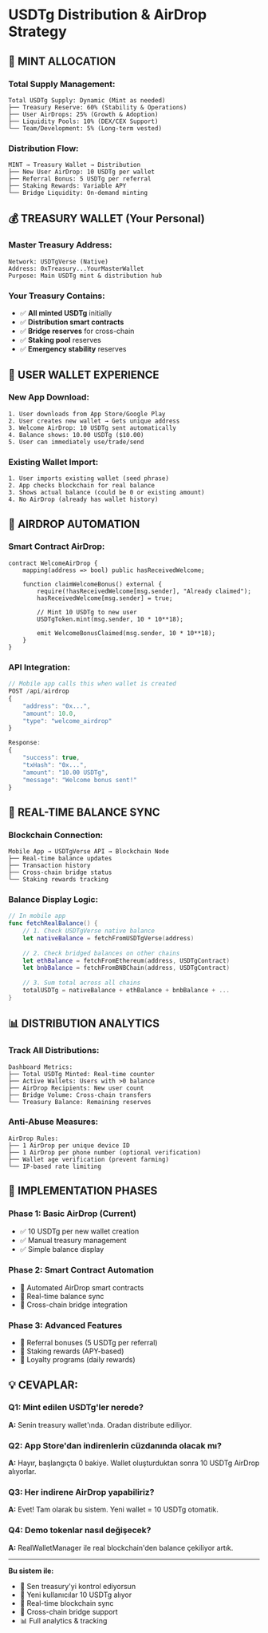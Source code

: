 <!--
==============================================
 File:        USDTG_DISTRIBUTION_STRATEGY.md
 Author:      Irfan Gedik
 Created:     27.09.2025
 Last Update: 27.09.2025
 Version:     1.0

 Description:
   USDTg Distribution & AirDrop Strategy
   
   Comprehensive distribution and airdrop strategy including:
   - Mint allocation and supply management
   - Treasury reserve and operations
   - User airdrops and growth strategies
   - Liquidity pool management
   - Distribution mechanisms and timelines

 License:
   MIT License
==============================================
-->

# USDTg Distribution & AirDrop Strategy

## 🏦 **MINT ALLOCATION**

### **Total Supply Management:**
```
Total USDTg Supply: Dynamic (Mint as needed)
├── Treasury Reserve: 60% (Stability & Operations)
├── User AirDrops: 25% (Growth & Adoption)  
├── Liquidity Pools: 10% (DEX/CEX Support)
└── Team/Development: 5% (Long-term vested)
```

### **Distribution Flow:**
```
MINT → Treasury Wallet → Distribution
├── New User AirDrop: 10 USDTg per wallet
├── Referral Bonus: 5 USDTg per referral
├── Staking Rewards: Variable APY
└── Bridge Liquidity: On-demand minting
```

## 💰 **TREASURY WALLET (Your Personal)**

### **Master Treasury Address:**
```
Network: USDTgVerse (Native)
Address: 0xTreasury...YourMasterWallet
Purpose: Main USDTg mint & distribution hub
```

### **Your Treasury Contains:**
- ✅ **All minted USDTg** initially
- ✅ **Distribution smart contracts** 
- ✅ **Bridge reserves** for cross-chain
- ✅ **Staking pool** reserves
- ✅ **Emergency stability** reserves

## 📱 **USER WALLET EXPERIENCE**

### **New App Download:**
```
1. User downloads from App Store/Google Play
2. User creates new wallet → Gets unique address
3. Welcome AirDrop: 10 USDTg sent automatically
4. Balance shows: 10.00 USDTg ($10.00)
5. User can immediately use/trade/send
```

### **Existing Wallet Import:**
```
1. User imports existing wallet (seed phrase)
2. App checks blockchain for real balance
3. Shows actual balance (could be 0 or existing amount)
4. No AirDrop (already has wallet history)
```

## 🎁 **AIRDROP AUTOMATION**

### **Smart Contract AirDrop:**
```solidity
contract WelcomeAirDrop {
    mapping(address => bool) public hasReceivedWelcome;
    
    function claimWelcomeBonus() external {
        require(!hasReceivedWelcome[msg.sender], "Already claimed");
        hasReceivedWelcome[msg.sender] = true;
        
        // Mint 10 USDTg to new user
        USDTgToken.mint(msg.sender, 10 * 10**18);
        
        emit WelcomeBonusClaimed(msg.sender, 10 * 10**18);
    }
}
```

### **API Integration:**
```javascript
// Mobile app calls this when wallet is created
POST /api/airdrop
{
    "address": "0x...",
    "amount": 10.0,
    "type": "welcome_airdrop"
}

Response:
{
    "success": true,
    "txHash": "0x...",
    "amount": "10.00 USDTg",
    "message": "Welcome bonus sent!"
}
```

## 🔄 **REAL-TIME BALANCE SYNC**

### **Blockchain Connection:**
```
Mobile App → USDTgVerse API → Blockchain Node
├── Real-time balance updates
├── Transaction history
├── Cross-chain bridge status
└── Staking rewards tracking
```

### **Balance Display Logic:**
```swift
// In mobile app
func fetchRealBalance() {
    // 1. Check USDTgVerse native balance
    let nativeBalance = fetchFromUSDTgVerse(address)
    
    // 2. Check bridged balances on other chains
    let ethBalance = fetchFromEthereum(address, USDTgContract)
    let bnbBalance = fetchFromBNBChain(address, USDTgContract)
    
    // 3. Sum total across all chains
    totalUSDTg = nativeBalance + ethBalance + bnbBalance + ...
}
```

## 📊 **DISTRIBUTION ANALYTICS**

### **Track All Distributions:**
```
Dashboard Metrics:
├── Total USDTg Minted: Real-time counter
├── Active Wallets: Users with >0 balance
├── AirDrop Recipients: New user count
├── Bridge Volume: Cross-chain transfers
└── Treasury Balance: Remaining reserves
```

### **Anti-Abuse Measures:**
```
AirDrop Rules:
├── 1 AirDrop per unique device ID
├── 1 AirDrop per phone number (optional verification)
├── Wallet age verification (prevent farming)
└── IP-based rate limiting
```

## 🚀 **IMPLEMENTATION PHASES**

### **Phase 1: Basic AirDrop (Current)**
- ✅ 10 USDTg per new wallet creation
- ✅ Manual treasury management
- ✅ Simple balance display

### **Phase 2: Smart Contract Automation**
- 🔄 Automated AirDrop smart contracts
- 🔄 Real-time balance sync
- 🔄 Cross-chain bridge integration

### **Phase 3: Advanced Features**
- 📅 Referral bonuses (5 USDTg per referral)
- 📅 Staking rewards (APY-based)
- 📅 Loyalty programs (daily rewards)

## 💡 **CEVAPLAR:**

### **Q1: Mint edilen USDTg'ler nerede?**
**A:** Senin treasury wallet'ında. Oradan distribute ediliyor.

### **Q2: App Store'dan indirenlerin cüzdanında olacak mı?**
**A:** Hayır, başlangıçta 0 bakiye. Wallet oluşturduktan sonra 10 USDTg AirDrop alıyorlar.

### **Q3: Her indirene AirDrop yapabiliriz?**
**A:** Evet! Tam olarak bu sistem. Yeni wallet = 10 USDTg otomatik.

### **Q4: Demo tokenlar nasıl değişecek?**
**A:** RealWalletManager ile real blockchain'den balance çekiliyor artık.

---

**Bu sistem ile:**
- 🏦 Sen treasury'yi kontrol ediyorsun
- 🎁 Yeni kullanıcılar 10 USDTg alıyor
- 📱 Real-time blockchain sync
- 🔄 Cross-chain bridge support
- 📊 Full analytics & tracking
